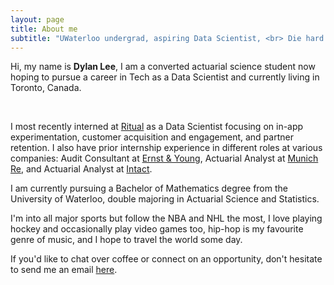 ```yaml
---
layout: page
title: About me
subtitle: "UWaterloo undergrad, aspiring Data Scientist, <br> Die hard Leafs & Raptors fan."
---
```


<div id="aboutme-section">

Hi, my name is <strong>Dylan Lee</strong>, I am a converted actuarial science student now hoping to pursue a career in Tech as a Data Scientist and currently living in Toronto, Canada.

<br>

<p class="about-text">
<span class="fa fa-briefcase about-icon"></span>
I most recently interned at <a target="_blank" href="https://www.ritual.co/">Ritual</a> as a Data Scientist focusing on in-app experimentation, customer acquisition and engagement, and partner retention. 
I also have prior internship experience in different roles at various companies: Audit Consultant at <a target="_blank" href="https://www.ey.com/en_gl">Ernst & Young</a>, Actuarial Analyst at <a target="_blank" href="https://www.munichre.com/en.html">Munich Re</a>, and Actuarial Analyst at <a target="_blank" href="https://careers.intact.ca/ca/en">Intact</a>.
</p>

<p class="about-text">
<span class="fa fa-graduation-cap about-icon"></span>
I am currently pursuing a Bachelor of Mathematics degree from the University of Waterloo, double majoring in Actuarial Science and Statistics.
</p>

<p class="about-text">
<span class="fa fa-heart about-icon"></span>
I'm into all major sports but follow the NBA and NHL the most, I love playing hockey and occasionally play video games too, hip-hop is my favourite genre of music, and I hope to travel the world some day. 
</p>

<p class="about-text">
<span class="fa fa-envelope about-icon"></span>
If you'd like to chat over coffee or connect on an opportunity, don't hesitate to send me an email <a target="_blank" href="mailto:dylan.lee_@hotmail.com">here</a>.
</p>